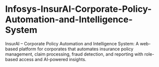 # Infosys-InsurAI-Corporate-Policy-Automation-and-Intelligence-System
InsurAI – Corporate Policy Automation and Intelligence System: A web-based platform for corporates that automates insurance policy management, claim processing, fraud detection, and reporting with role-based access and AI-powered insights.
